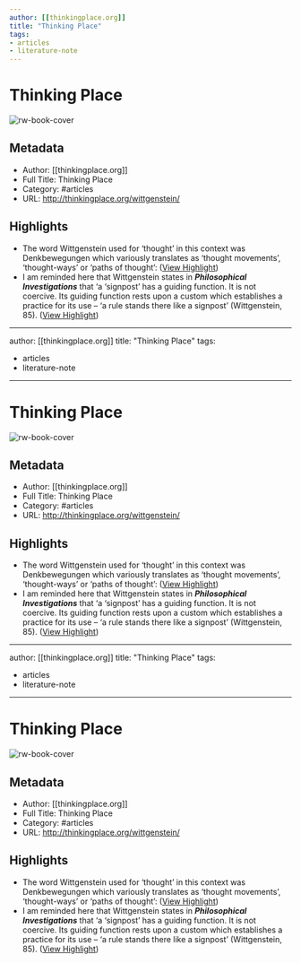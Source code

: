 ```yaml
---
author: [[thinkingplace.org]]
title: "Thinking Place"
tags: 
- articles
- literature-note
---
```

# Thinking Place

![rw-book-cover](https://readwise-assets.s3.amazonaws.com/static/images/article4.6bc1851654a0.png)

## Metadata
- Author: [[thinkingplace.org]]
- Full Title: Thinking Place
- Category: #articles
- URL: http://thinkingplace.org/wittgenstein/

## Highlights
- The word Wittgenstein used for ‘thought’ in this context was Denkbewegungen which variously translates as ‘thought movements’, ‘thought-ways’ or ‘paths of thought’: ([View Highlight](https://read.readwise.io/read/01gs6avw5zcb4a6dk1x5cgfydm))
- I am reminded here that Wittgenstein states in ***Philosophical Investigations*** that ‘a ‘signpost’ has a guiding function. It is not coercive. Its guiding function rests upon a custom which establishes a practice for its use – ‘a rule stands there like a signpost’ (Wittgenstein, 85). ([View Highlight](https://read.readwise.io/read/01gs6ay2qzps1c9szbn7dpmxkz))
---
author: [[thinkingplace.org]]
title: "Thinking Place"
tags: 
- articles
- literature-note
---
# Thinking Place

![rw-book-cover](https://readwise-assets.s3.amazonaws.com/static/images/article4.6bc1851654a0.png)

## Metadata
- Author: [[thinkingplace.org]]
- Full Title: Thinking Place
- Category: #articles
- URL: http://thinkingplace.org/wittgenstein/

## Highlights
- The word Wittgenstein used for ‘thought’ in this context was Denkbewegungen which variously translates as ‘thought movements’, ‘thought-ways’ or ‘paths of thought’: ([View Highlight](https://read.readwise.io/read/01gs6avw5zcb4a6dk1x5cgfydm))
- I am reminded here that Wittgenstein states in ***Philosophical Investigations*** that ‘a ‘signpost’ has a guiding function. It is not coercive. Its guiding function rests upon a custom which establishes a practice for its use – ‘a rule stands there like a signpost’ (Wittgenstein, 85). ([View Highlight](https://read.readwise.io/read/01gs6ay2qzps1c9szbn7dpmxkz))
---
author: [[thinkingplace.org]]
title: "Thinking Place"
tags: 
- articles
- literature-note
---
# Thinking Place

![rw-book-cover](https://readwise-assets.s3.amazonaws.com/static/images/article4.6bc1851654a0.png)

## Metadata
- Author: [[thinkingplace.org]]
- Full Title: Thinking Place
- Category: #articles
- URL: http://thinkingplace.org/wittgenstein/

## Highlights
- The word Wittgenstein used for ‘thought’ in this context was Denkbewegungen which variously translates as ‘thought movements’, ‘thought-ways’ or ‘paths of thought’: ([View Highlight](https://read.readwise.io/read/01gs6avw5zcb4a6dk1x5cgfydm))
- I am reminded here that Wittgenstein states in ***Philosophical Investigations*** that ‘a ‘signpost’ has a guiding function. It is not coercive. Its guiding function rests upon a custom which establishes a practice for its use – ‘a rule stands there like a signpost’ (Wittgenstein, 85). ([View Highlight](https://read.readwise.io/read/01gs6ay2qzps1c9szbn7dpmxkz))
